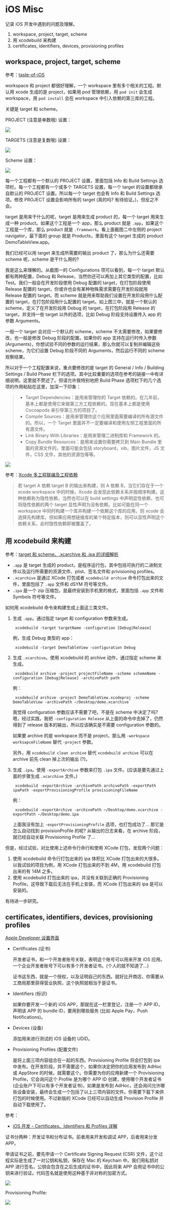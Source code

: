 # iOS Misc

记录 iOS 开发中遇到的问题及理解。

1. workspace, project, target, scheme
1. 用 xcodebuild 来构建
1. certificates, identifiers, devices, provisioning profiles

## workspace, project, target, scheme

参考：[taste-of-iOS](https://github.com/candyan/taste-of-iOS/blob/master/ebook/02.2.md)

workspace 和 project 都很好理解，一个 workspace 里有多个相关的工程。默认用 xcode 生成的是 project，如果用 pod 管理依赖，用 `pod init` 会生成 workspace，用 `pod install` 会在 workspace 中引入依赖的第三库的工程。

关键是 target 和 scheme。

PROJECT (注意是单数哦) 设置：

![](../art/ios-project.png)

TARGETS (注意是复数哦) 设置：

![](../art/ios-target.png)

Scheme 设置：

![](../art/ios-scheme.png)

每一个工程都有一个默认的 PROJECT 设置，里面包括 Info 和 Build Settings 选项栏。每一个工程都有一个或多个 TARGETS 设置，每一个 target 的设置都继承自默认的 PROJECT 设置。所以每一个 target 也会有 Info 和 Build Settings 选项。修改 PROJECT 设置会影响所有的 target (真的吗? 有待验证。)，但反之不会。

target 是用来干什么的呢，target 是用来生成 product 的，每一个 target 用来生成一种 product。如果这个工程是一个 app，那么 product 就是 `.app`，如果这个工程是一个库，那么 product 就是 `.framework`。看上面截图二中左侧的 project navigator，最下面的 group 就是 Products，里面有这个 target 生成的 product DemoTableView.app。

我们已经可以用 target 来生成所需要的输出 product 了，那么为什么还需要 scheme 呢，scheme 是干什么用的?

我是这么来理解的。从截图一的 Configurations 项可以看到，每一个 target 默认都有两种配置，Debug 和 Release，当然你还可以再加上其它类型的配置，比如 Test。我们一般会在开发阶段使用 Debug 配置的 target，在打包阶段使用 Release 配置的 target，你或许也会有某种物殊需求需要在开发阶段就用 Release 配置的 target。而 scheme 就是用来帮助我们设置在开发阶段用什么配置的 target，在打包阶段用什么配置的 target。如上图三中，就是一个默认的 scheme，定义了在开发阶段用 Debug 的 target，在打包阶段用 Release 的 target，并支持一些 target 以外的选项，比如 Debug 阶段支持设置传入 app 的参数 Arguments。

一般一个 target 会对应一个默认的 scheme，scheme 不太需要修改，如果要修改，也一般是修改 Debug 阶段的配置。如果你的 app 支持在运行时传入参数 (Arguments)，你想试验不同的参数的运行结果，那么你就可以复制并编辑这些 scheme，为它们设置 Debug 阶段不同的 Arguments，然后运行不同的 scheme 观察结果。

所以对于一个工程配置来说，重点要修改的是 target 的 General / Info / Building Settings / Build Phase 栏下的选项。其中比较重要的选项在参考的链接一中有详细说明，这里就不赘述了。但请允许我特别地把 Build Phase 选项栏下的几个选项的作用粘贴在这里，加深一下印象：

> - Target Dependencies：是用来管理你的 Target 依赖的。在几年前，基本上都是使用它来做第三方工程依赖的。现在基本上都是使用 Cocoapods 来引导第三方的项目了。
> - Compile Sources：是用来管理你这个应用里面需要编译的所有源文件的。所以，一个 Target 里面并不一定要编译和使用左侧工程里面的所有源文件。
> - Link Binary With Libraries：是用来管理二进制库和 Framework 的。
> - Copy Bundle Resources：是用来设置你需要拷贝到 Main Bundle 里面的资源文件的，里面可能会包括 storyboard，xib，图片文件，JS 文件，CSS 文件，其他的资源包等等。

![](../art/ios-build-phase.png)

参考：[Xcode 多工程联编及工程依赖](http://gcblog.github.io/2016/03/12/Xcode%E5%A4%9A%E5%B7%A5%E7%A8%8B%E8%81%94%E7%BC%96%E5%8F%8A%E5%B7%A5%E7%A8%8B%E4%BE%9D%E8%B5%96/)

> 若 target A 依赖 target B 的输出来构建，则 A 依赖 B，当它们存在于一个 xcode workspace 中的时候，Xcode 会发现此依赖关系并按顺序构建。这种依赖称为隐性依赖，当然也可以在 build settings 中声明显性依赖，也可将隐性依赖的两个 target 显性声明为没有依赖。比如可能在同一个 workspace 中同时构建一个库并构建一个依赖这个库的应用，则 xcode 会选择先构建库。但如果应用想链接库的某个特定版本，则可以显性声明这个依赖关系，此时隐性依赖即被覆盖了。

## 用 xcodebuild 来构建

参考：[target 和 scheme、.xcarchive 和 .ipa 的详细解析](http://www.jianshu.com/p/7b2ed5221b38)

- `.app` 是 target 生成的 product，是程序运行包，其中包括可执行的二进制文件以及运行所需要的资源文件、plist、签名文件和 privisioning profiles。
- `.xcarchive` 是通过 XCode 打包或者 `xcodebuild archive` 命令打包出来的文件，里面包括了 `.app` 文件和 dSYM 符号等文件。
- `.ipa` 是一个 zip 压缩包，是最终安装到手机里的格式，里面包括 `.app` 文件和 Symbols 符号等文件。

如何用 xcodebuild 命令来构建生成上面这三类文件。

1. 生成 `.app`。通过指定 target 和 configuration 参数来生成。

        xcodebuild -target targetName -configuration [Debug|Release]

   例，生成 Debug 类型的 app：

        xcodebuild -target DemoTableView -configuration Debug

1. 生成 `.xcarchive`。使用 xcodebuild 的 archive 动作，通过指定 scheme 来生成。

        xcodebuild archive -project projectFileName -scheme schemeName -configuration [Debug|Release] -archivePath path

   例：

        xcodebuild archive -project DemoTableView.xcodeproj -scheme DemoTableView -archivePath ~/Desktop/demo.xcarchive

   我觉得 configuration 参数应该不需要了吧，不是在 scheme 中决定了吗? 嗯，经过实践，我把 `-configuration Release` 从上面的命令中去掉了，仍然得到了 release 版本的输出，所以应该确实是不需要 configuration 参数的。

   如果要 archive 的是 workspace 而不是 project，那么用 `-workspace worksapceFileName` 替代 `-project` 参数。

   另外，用 `xcodebuild clean archive` 替代 `xcodebuild archive` 可以在 archive 前先 clean 掉上次的输出 (?)。

1. 生成 `.ipa`。使用 `-exportArchive` 参数来打包 `.ipa` 文件。(应该是要先通过上面的步骤生成 `.xcarchive` 文件。)

        xcodebuild -exportArchive -archivePath archivePath -exportPath ipaPath -exportProvisioningProfile provisioningFileName

   例：

        xcodebuild -exportArchive -archivePath ~/Desktop/demo.xcarchive -exportPath ~/Desktop/demo.ipa

   上面我没有加上 `-exportProvisioningProfile` 选项，也打包成功了... 那它是怎么自动找到 provisionProfile 的呢? 从输出的日志来看，在 archive 阶段，就已经自动关联 Provisioning Profile 了...

但是，经过试验，对比使用上述命令行命行和使用 XCode 打包，发现两个问题：

1. 使用 xcodebuild 命令行打包出来的 ipa 体积比 XCode 打包出来的大很多。以我试验的项目为例，用 XCode 打包出来的不到 4M，用 xcodebuild 打包出来的有 14M 之多。
1. 使用 xcodebuild 打包出来的 ipa，并没有关联到正确的 Provisioning Profile，这导致下载后无法在手机上安装，而 XCode 打包出来的 ipa 是可以安装的。

有待进一步研究。

## certificates, identifiers, devices, provisioning profiles

[Apple Developer 设置界面](https://developer.apple.com/account/ios/certificate/)

- Certificates (证书)

  开发者证书，和一个开发者账号关联，表明这个账号可以用来开发 iOS 应用。一个企业开发者账号下可以有多个开发者证书。(个人的就不知道了...)

  证书这东西，就是一个授权，以及证明自己的东西。就好比开商店，你需要从工商局那里获得营业执照，这个执照就相当于是证书。

- Identifiers (标识)

  如果你要开发一个新的 iOS APP，那就在这一栏里登记，注册一个 APP ID，声明该 APP 的 bundle ID，要用到哪些服务 (比如 Apple Pay，Push Notifications)。

- Devices (设备)

  添加用来进行测试的 iOS 设备的 UDID。

- Provisioning Profiles (配置文件)

  是将上面三项内容组合在一起的东西。Provisioning Profile 将会打包到 ipa 中发布。在开发阶段，并不需要这个，如果你决定把你的应用发布到 AdHoc 或 AppStore 的时候，就需要这个。你需要为你的应用新建一个 Provisioning Profile，它会询问这个 Profile 是为哪个 APP ID 创建，使用哪个开发者证书 (企业账户下可以有多个开发者证书)，如果是发布到 AdHoc，还会询问允许哪些设备安装，最终会生成一个包括了以上三项内容的文件。你需要下载下来供打包的时候使用。不过新版的 XCode 已经可以自动生成 Provision Profile 并自动下载使用了。

参考：

- [iOS 开发 - Certificates、Identifiers 和 Profiles 详解](http://www.cnblogs.com/xiaofeixiang/p/4564585.html)

证书分两种：开发证书和分布证书。前者用来开发和调试 APP，后者用来分发 APP。

申请证书之前，要先申请一个 Certificate Signing Request (CSR) 文件，这个过程实际是生成了一对公钥和私钥，保存在 Mac 的 Keychain 中。我们用私钥对 APP 进行签名，公钥会包含在之后生成的证书中，因此将来 APP 会用证书中的公钥来进行验证。代码签名就是使用这种基于非对称的加密方式。

![](../art/ios-certificate.png)

Provisioning Profile:

![](../art/ios-provisioning-profile.png)
